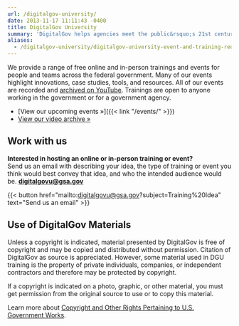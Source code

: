 ```yaml
---
url: /digitalgov-university/
date: 2013-11-17 11:11:43 -0400
title: DigitalGov University
summary: 'DigitalGov helps agencies meet the public&rsquo;s 21st century digital expectations by providing a platform for federal agencies to share innovations, offer case-studies, host summits and workshops and connect with each other.'
aliases:
  - /digitalgov-university/digitalgov-university-event-and-training-request-form/
---
```


We provide a range of free online and in-person trainings and events for people and teams across the federal government. Many of our events highlight innovations, case studies, tools, and resources. All of our events are recorded and [archived on YouTube](https://youtube.com/digitalgov). Trainings are open to anyone working in the government or for a government agency.

- [View our upcoming events »]({{< link "/events/" >}})
- [View our video archive »](https://youtube.com/digitalgov)

## Work with us

**Interested in hosting an online or in-person training or event?**<br/>
Send us an email with describing your idea, the type of training or event you think would best convey that idea, and who the intended audience would be. [**digitalgovu@gsa.gov**](mailto:digitalgovu@gsa.gov)

{{< button href="mailto:digitalgovu@gsa.gov?subject=Training%20Idea" text="Send us an email" >}}




## Use of DigitalGov Materials

Unless a copyright is indicated, material presented by DigitalGov is free of copyright and may be copied and distributed without permission. Citation of DigitalGov as source is appreciated. However, some material used in DGU training is the property of private individuals, companies, or independent contractors and therefore may be protected by copyright.

If a copyright is indicated on a photo, graphic, or other material, you must get permission from the original source to use or to copy this material.

Learn more about [Copyright and Other Rights Pertaining to U.S. Government Works](http://www.usa.gov/copyright.shtml).
